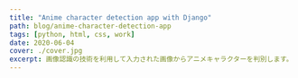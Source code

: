 ```yaml
---
title: "Anime character detection app with Django"
path: blog/anime-character-detection-app
tags: [python, html, css, work]
date: 2020-06-04
cover: ./cover.jpg
excerpt: 画像認識の技術を利用して入力された画像からアニメキャラクターを判別します。
---
```

